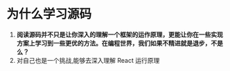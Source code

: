 # 为什么学习源码
1. **阅读源码并不只是让你深入的理解一个框架的运作原理，更能让你在一些实现方案上学习到一些更优的方法。在编程世界，我们如果不精进就是退步，不是么？**
2. 对自己也是一个挑战,能够去深入理解 React 运行原理